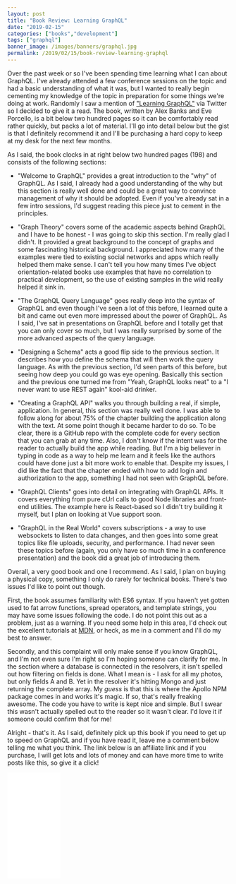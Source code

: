 ```yaml
---
layout: post
title: "Book Review: Learning GraphQL"
date: "2019-02-15"
categories: ["books","development"]
tags: ["graphql"]
banner_image: /images/banners/graphql.jpg
permalink: /2019/02/15/book-review-learning-graphql
---
```


Over the past week or so I've been spending time learning what I can about GraphQL. I've already attended a few conference
sessions on the topic and had a basic understanding of what it was, but I wanted to really begin cementing my knowledge
of the topic in preparation for some things we're doing at work. Randomly I saw a mention of ["Learning GraphQL"](http://shop.oreilly.com/product/0636920137269.do) via Twitter so I decided to give it a read. The book, written by Alex Banks and Eve Porcello, is a bit below two hundred pages so it can be comfortably read rather quickly, but packs a lot of material. I'll go into detail below but the gist is that I definitely recommend it and I'll be purchasing a hard copy to keep at my desk for the next few months.

As I said, the book clocks in at right below two hundred pages (198) and consists of the following sections:

* "Welcome to GraphQL" provides a great introduction to the "why" of GraphQL. As I said, I already had a good understanding of the why but this section is really well done and could be a great way to convince management of why it should be adopted. Even if you've already sat in a few intro sessions, I'd suggest reading this piece just to cement in the principles.

* "Graph Theory" covers some of the academic aspects behind GraphQL and I have to be honest - I was going to skip this section. I'm really glad I didn't. It provided a great background to the concept of graphs and some fascinating historical background. I appreciated how many of the examples were tied to existing social networks and apps which really helped them make sense. I can't tell you how many times I've object orientation-related books use examples that have no correlation to practical development, so the use of existing samples in the wild really helped it sink in.

* "The GraphQL Query Language" goes really deep into the syntax of GraphQL and even though I've seen a lot of this before, I learned quite a bit and came out even more impressed about the power of GraphQL. As I said, I've sat in presentations on GraphQL before and I totally get that you can only cover so much, but I was really surprised by some of the more advanced aspects of the query language. 

* "Designing a Schema" acts a good flip side to the previous section. It describes how you define the schema that will then work the query language. As with the previous section, I'd seen parts of this before, but seeing how deep you could go was eye opening. Basically this section and the previous one turned me from "Yeah, GraphQL looks neat" to a "I never want to use REST again" kool-aid drinker. 

* "Creating a GraphQL API" walks you through building a real, if simple, application. In general, this section was really well done. I was able to follow along for about 75% of the chapter building the application along with the text. At some point though it became harder to do so. To be clear, there is a GitHub repo with the complete code for every section that you can grab at any time. Also, I don't know if the intent was for the reader to actually build the app while reading. But I'm a big believer in typing in code as a way to help me learn and it feels like the authors could have done just a bit more work to enable that. Despite my issues, I did like the fact that the chapter ended with how to add login and authorization to the app, something I had not seen with GraphQL before. 

* "GraphQL Clients" goes into detail on integrating with GraphQL APIs. It covers everything from pure cUrl calls to good Node libraries and front-end utilities. The example here is React-based so I didn't try building it myself, but I plan on looking at Vue support soon.

* "GraphQL in the Real World" covers subscriptions - a way to use websockets to listen to data changes, and then goes into some great topics like file uploads, security, and performance. I had never seen these topics before (again, you only have so much time in a conference presentation) and the book did a great job of introducing them.

Overall, a very good book and one I recommend. As I said, I plan on buying a physical copy, something I only do rarely
for technical books. There's two issues I'd like to point out though.

First, the book assumes familiarity with ES6 syntax. If you haven't yet gotten used to fat arrow functions, spread operators, and template strings, you may have some issues following the code. I do not point this out as a problem, just as a warning. If you need some help in this area, I'd check out the excellent tutorials at [MDN](https://developer.mozilla.org/en-US/), or heck, as me in a comment and I'll do my best to answer.

Secondly, and this complaint will only make sense if you know GraphQL, and I'm not even sure I'm right so I'm hoping someone can clarify for me. In the section where a database is connected in the resolvers, it isn't spelled out how filtering on fields is done. What I mean is - I ask for all my photos, but only fields A and B. Yet in the resolver it's hitting Mongo and just returning the complete array. My *guess* is that this is where the Apollo NPM package comes in and works it's magic. If so, that's really freaking awesome. The code you have to write is kept nice and simple. But I swear this wasn't actually spelled out to the reader so it wasn't clear. I'd love it if someone could confirm that for me!

Alright - that's it. As I said, definitely pick up this book if you need to get up to speed on GraphQL and if you have read it, leave me a comment below telling me what you think. The link below is an affiliate link and if you purchase, I will get lots and lots of money and can have more time to write posts like this, so give it a click!

<iframe style="width:120px;height:240px;" marginwidth="0" marginheight="0" scrolling="no" frameborder="0" src="//ws-na.amazon-adsystem.com/widgets/q?ServiceVersion=20070822&OneJS=1&Operation=GetAdHtml&MarketPlace=US&source=ac&ref=tf_til&ad_type=product_link&tracking_id=raymondcamd06-20&marketplace=amazon&region=US&placement=1492030716&asins=1492030716&linkId=e799f347c4259ef28a98ec299df032d5&show_border=true&link_opens_in_new_window=true&price_color=333333&title_color=0066c0&bg_color=ffffff">
    </iframe>
